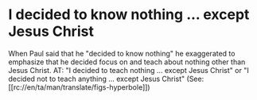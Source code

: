 # I decided to know nothing ... except Jesus Christ

When Paul said that he "decided to know nothing" he exaggerated to emphasize that he decided focus on and teach about nothing other than Jesus Christ. AT: "I decided to teach nothing ... except Jesus Christ" or "I decided not to teach anything ... except Jesus Christ" (See: [[rc://en/ta/man/translate/figs-hyperbole]])

